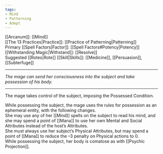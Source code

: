 ```yaml
---
tags:
- Mind
- Patterning
- Adept
---
```


[[Arcanum]]: [[Mind]]\
[[The 13 Practices|Practice]]: [[Practice of Patterning|Patterning]]\
Primary [[Spell Factors|Factor]]: [[Spell Factors#Potency|Potency]]\
[[Withstanding Magic|Withstand]]: [[Resolve]]\
Suggested [[Rotes|Rote]] [[Skill|Skills]]: [[Medicine]], [[Persuasion]], [[Subterfuge]]

---

_The mage can send her consciousness into the subject and take possession of his body._

---

The mage takes control of the subject, imposing the Possessed Condition.

While possessing the subject, the mage uses the rules for possession as an ephemeral entity, with the following changes.\
She may use any of her [[Mind]] spells on the subject to read his mind, and she may spend a point of [[Mana]] to use her own Mental and Social Attributes instead of the host’s Attributes.\
She must always use her subject’s Physical Attributes, but may spend a point of [[Mana]] to reduce the –3 penalty on Physical actions to 0.\
While possessing the subject, her body is comatose as with [[Psychic Projection]].